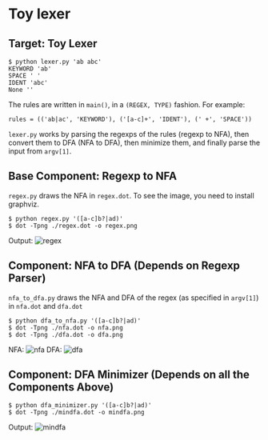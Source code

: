 # Toy lexer

## Target: Toy Lexer
    
    $ python lexer.py 'ab abc'
    KEYWORD 'ab'
    SPACE ' '
    IDENT 'abc'
    None ''

The rules are written in `main()`, in a `(REGEX, TYPE)` fashion. For example:

    rules = (('ab|ac', 'KEYWORD'), ('[a-c]+', 'IDENT'), (' +', 'SPACE'))
    
`lexer.py` works by parsing the regexps of the rules (regexp to NFA), then convert them to DFA (NFA to DFA), then minimize them, and finally parse the input from `argv[1]`.

## Base Component: Regexp to NFA

`regex.py` draws the NFA in `regex.dot`. To see the image, you need to install graphviz.

    $ python regex.py '([a-c]b?|ad)'
    $ dot -Tpng ./regex.dot -o regex.png
    
Output:
![regex](imgs/regex.png) 
   
## Component: NFA to DFA (Depends on Regexp Parser)

`nfa_to_dfa.py` draws the NFA and DFA of the regex (as specified in `argv[1]`) in `nfa.dot` and `dfa.dot`

    $ python dfa_to_nfa.py '([a-c]b?|ad)'
    $ dot -Tpng ./nfa.dot -o nfa.png
    $ dot -Tpng ./dfa.dot -o dfa.png

NFA:
   ![nfa](imgs/nfa.png) 
DFA:
   ![dfa](imgs/dfa.png) 

## Component: DFA Minimizer (Depends on all the Components Above)

    $ python dfa_minimizer.py '([a-c]b?|ad)'
    $ dot -Tpng ./mindfa.dot -o mindfa.png

Output:
   ![mindfa](imgs/mindfa.png) 
